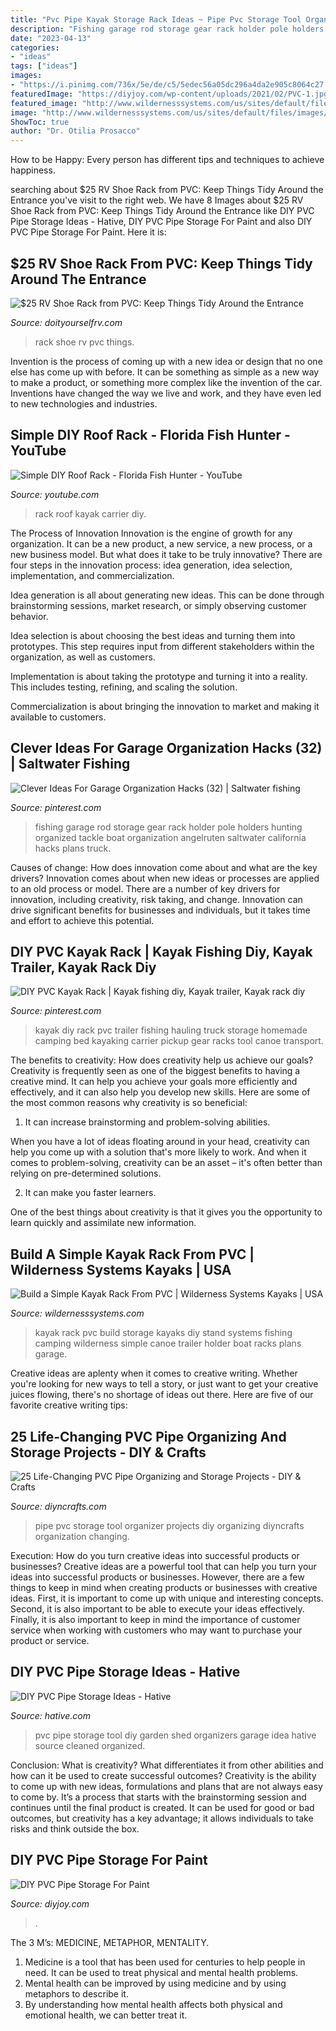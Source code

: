 ```yaml
---
title: "Pvc Pipe Kayak Storage Rack Ideas ~ Pipe Pvc Storage Tool Organizer Projects Diy Organizing Diyncrafts Organization Changing"
description: "Fishing garage rod storage gear rack holder pole holders hunting organized tackle boat organization angelruten saltwater california hacks plans truck"
date: "2023-04-13"
categories:
- "ideas"
tags: ["ideas"]
images:
- "https://i.pinimg.com/736x/5e/de/c5/5edec56a05dc296a4da2e905c8064c27.jpg"
featuredImage: "https://diyjoy.com/wp-content/uploads/2021/02/PVC-1.jpg"
featured_image: "http://www.wildernesssystems.com/us/sites/default/files/images/community/rack2-450x600.jpg"
image: "http://www.wildernesssystems.com/us/sites/default/files/images/community/rack2-450x600.jpg"
ShowToc: true
author: "Dr. Otilia Prosacco"
---
```



How to be Happy: Every person has different tips and techniques to achieve happiness.
 

	

		
searching about $25 RV Shoe Rack from PVC: Keep Things Tidy Around the Entrance you've visit to the right web. We have 8 Images about $25 RV Shoe Rack from PVC: Keep Things Tidy Around the Entrance like DIY PVC Pipe Storage Ideas - Hative, DIY PVC Pipe Storage For Paint and also DIY PVC Pipe Storage For Paint. Here it is:
		
    
## $25 RV Shoe Rack From PVC: Keep Things Tidy Around The Entrance

<img loading=lazy src="https://www.doityourselfrv.com/wp-content/uploads/2014/03/RV-PVC-shoe-rack.jpg" onerror="this.onerror=null;this.src='https://tse1.mm.bing.net/th?id=OIP.2SYP9rakOa7bTUrxLgoVlAHaE7&amp;pid=15.1';" alt="$25 RV Shoe Rack from PVC: Keep Things Tidy Around the Entrance">

_Source: doityourselfrv.com_

>rack shoe rv pvc things. 

	

Invention is the process of coming up with a new idea or design that no one else has come up with before. It can be something as simple as a new way to make a product, or something more complex like the invention of the car. Inventions have changed the way we live and work, and they have even led to new technologies and industries.

    
## Simple DIY Roof Rack - Florida Fish Hunter - YouTube

<img loading=lazy src="https://i.ytimg.com/vi/2E-W25CVPFM/maxresdefault.jpg" onerror="this.onerror=null;this.src='https://tse2.mm.bing.net/th?id=OIP.B4PnAAGnuBE-q_Ru1L4GQgHaEK&amp;pid=15.1';" alt="Simple DIY Roof Rack - Florida Fish Hunter - YouTube">

_Source: youtube.com_

>rack roof kayak carrier diy. 

	

The Process of Innovation
Innovation is the engine of growth for any organization. It can be a new product, a new service, a new process, or a new business model. But what does it take to be truly innovative?
There are four steps in the innovation process: idea generation, idea selection, implementation, and commercialization.

Idea generation is all about generating new ideas. This can be done through brainstorming sessions, market research, or simply observing customer behavior.

Idea selection is about choosing the best ideas and turning them into prototypes. This step requires input from different stakeholders within the organization, as well as customers.

Implementation is about taking the prototype and turning it into a reality. This includes testing, refining, and scaling the solution.

Commercialization is about bringing the innovation to market and making it available to customers.

    
## Clever Ideas For Garage Organization Hacks (32) | Saltwater Fishing

<img loading=lazy src="https://i.pinimg.com/736x/5e/de/c5/5edec56a05dc296a4da2e905c8064c27.jpg" onerror="this.onerror=null;this.src='https://tse3.mm.bing.net/th?id=OIP.qSrP7irot3tQG2EtM062xAHaJ3&amp;pid=15.1';" alt="Clever Ideas For Garage Organization Hacks (32) | Saltwater fishing">

_Source: pinterest.com_

>fishing garage rod storage gear rack holder pole holders hunting organized tackle boat organization angelruten saltwater california hacks plans truck. 

	

Causes of change: How does innovation come about and what are the key drivers?
Innovation comes about when new ideas or processes are applied to an old process or model. There are a number of key drivers for innovation, including creativity, risk taking, and change. Innovation can drive significant benefits for businesses and individuals, but it takes time and effort to achieve this potential.

    
## DIY PVC Kayak Rack | Kayak Fishing Diy, Kayak Trailer, Kayak Rack Diy

<img loading=lazy src="https://i.pinimg.com/originals/c2/18/90/c21890874370732fcf0cf978f0f7df5f.jpg" onerror="this.onerror=null;this.src='https://tse4.mm.bing.net/th?id=OIP.GdS9ZPSN0E6KfsXOPBaLEwHaJ4&amp;pid=15.1';" alt="DIY PVC Kayak Rack | Kayak fishing diy, Kayak trailer, Kayak rack diy">

_Source: pinterest.com_

>kayak diy rack pvc trailer fishing hauling truck storage homemade camping bed kayaking carrier pickup gear racks tool canoe transport. 

	

The benefits to creativity: How does creativity help us achieve our goals?
Creativity is frequently seen as one of the biggest benefits to having a creative mind. It can help you achieve your goals more efficiently and effectively, and it can also help you develop new skills. Here are some of the most common reasons why creativity is so beneficial: 
1. It can increase brainstorming and problem-solving abilities.

When you have a lot of ideas floating around in your head, creativity can help you come up with a solution that's more likely to work. And when it comes to problem-solving, creativity can be an asset – it's often better than relying on pre-determined solutions. 

2. It can make you faster learners.

One of the best things about creativity is that it gives you the opportunity to learn quickly and assimilate new information.

    
## Build A Simple Kayak Rack From PVC | Wilderness Systems Kayaks | USA

<img loading=lazy src="http://www.wildernesssystems.com/us/sites/default/files/images/community/rack2-450x600.jpg" onerror="this.onerror=null;this.src='https://tse1.mm.bing.net/th?id=OIP.I7SNrqnKbZKU057FzC12AwHaJ4&amp;pid=15.1';" alt="Build a Simple Kayak Rack From PVC | Wilderness Systems Kayaks | USA">

_Source: wildernesssystems.com_

>kayak rack pvc build storage kayaks diy stand systems fishing camping wilderness simple canoe trailer holder boat racks plans garage. 

	

Creative ideas are aplenty when it comes to creative writing. Whether you're looking for new ways to tell a story, or just want to get your creative juices flowing, there's no shortage of ideas out there. Here are five of our favorite creative writing tips: 

    
## 25 Life-Changing PVC Pipe Organizing And Storage Projects - DIY &amp; Crafts

<img loading=lazy src="https://cdn.diyncrafts.com/wp-content/uploads/2015/07/25-tool-organizer.jpg" onerror="this.onerror=null;this.src='https://tse3.mm.bing.net/th?id=OIP.acOnoYXJaHmVMRxs9KQNZgHaQU&amp;pid=15.1';" alt="25 Life-Changing PVC Pipe Organizing and Storage Projects - DIY &amp; Crafts">

_Source: diyncrafts.com_

>pipe pvc storage tool organizer projects diy organizing diyncrafts organization changing. 

	

Execution: How do you turn creative ideas into successful products or businesses?
Creative ideas are a powerful tool that can help you turn your ideas into successful products or businesses. However, there are a few things to keep in mind when creating products or businesses with creative ideas. First, it is important to come up with unique and interesting concepts. Second, it is also important to be able to execute your ideas effectively. Finally, it is also important to keep in mind the importance of customer service when working with customers who may want to purchase your product or service.

    
## DIY PVC Pipe Storage Ideas - Hative

<img loading=lazy src="https://hative.com/wp-content/uploads/2015/03/pvc-pipe-storage/9-pvc-pipe-storage-ideas.jpg" onerror="this.onerror=null;this.src='https://tse1.mm.bing.net/th?id=OIP.eO5igE7Utn31h5a7YdgouAHaLH&amp;pid=15.1';" alt="DIY PVC Pipe Storage Ideas - Hative">

_Source: hative.com_

>pvc pipe storage tool diy garden shed organizers garage idea hative source cleaned organized. 

	

Conclusion: What is creativity? What differentiates it from other abilities and how can it be used to create successful outcomes?
Creativity is the ability to come up with new ideas, formulations and plans that are not always easy to come by. It’s a process that starts with the brainstorming session and continues until the final product is created. It can be used for good or bad outcomes, but creativity has a key advantage; it allows individuals to take risks and think outside the box.

    
## DIY PVC Pipe Storage For Paint

<img loading=lazy src="https://diyjoy.com/wp-content/uploads/2021/02/PVC-1.jpg" onerror="this.onerror=null;this.src='https://tse4.mm.bing.net/th?id=OIP.07gtLUakWVPYdrn2obGKmgHaEU&amp;pid=15.1';" alt="DIY PVC Pipe Storage For Paint">

_Source: diyjoy.com_

>. 

	

The 3 M’s: MEDICINE, METAPHOR, MENTALITY.
1. Medicine is a tool that has been used for centuries to help people in need. It can be used to treat physical and mental health problems.
2. Mental health can be improved by using medicine and by using metaphors to describe it.
3. By understanding how mental health affects both physical and emotional health, we can better treat it.

